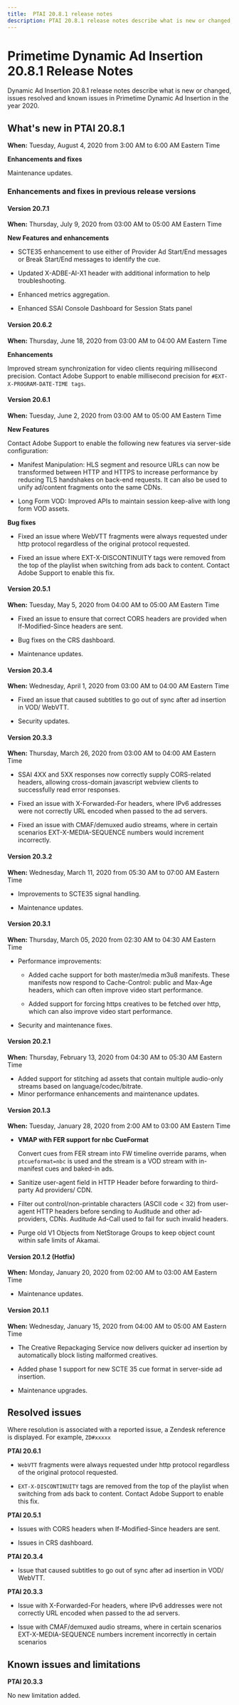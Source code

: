 ```yaml
---
title:  PTAI 20.8.1 release notes
description: PTAI 20.8.1 release notes describe what is new or changed, the resolved and known issues in Primetime Dynamic Ad Insertion in the year 2020.
---
```


# Primetime Dynamic Ad Insertion 20.8.1 Release Notes

Dynamic Ad Insertion 20.8.1 release notes describe what is new or changed, issues resolved and known issues in Primetime Dynamic Ad Insertion in the year 2020.

## What's new in PTAI 20.8.1

**When:** Tuesday, August 4, 2020 from 3:00 AM to 6:00 AM Eastern Time

**Enhancements and fixes**

Maintenance updates.

### Enhancements and fixes in previous release versions

#### Version 20.7.1

**When:** Thursday, July 9, 2020 from 03:00 AM to 05:00 AM Eastern Time

**New Features and enhancements**

* SCTE35 enhancement to use either of Provider Ad Start/End messages or Break Start/End messages to identify the cue.

* Updated X-ADBE-AI-X1 header with additional information to help troubleshooting.

* Enhanced metrics aggregation.

* Enhanced SSAI Console Dashboard for Session Stats panel

#### Version 20.6.2

**When:** Thursday, June 18, 2020 from 03:00 AM to 04:00 AM Eastern Time

**Enhancements**

Improved stream synchronization for video clients requiring millisecond precision. Contact Adobe Support to enable millisecond precision for `#EXT-X-PROGRAM-DATE-TIME tags`.

#### Version 20.6.1

**When:** Tuesday, June 2, 2020 from 03:00 AM to 05:00 AM Eastern Time

**New Features**

Contact Adobe Support to enable the following new features via server-side configuration:

* Manifest Manipulation: HLS segment and resource URLs can now be transformed between HTTP and HTTPS to increase performance by reducing TLS handshakes on back-end requests. It can also be used to unify ad/content fragments onto the same CDNs.

* Long Form VOD: Improved APIs to maintain session keep-alive with long form VOD assets.

**Bug fixes**

* Fixed an issue where WebVTT fragments were always requested under http protocol regardless of the original protocol requested.

* Fixed an issue where EXT-X-DISCONTINUITY tags were removed from the top of the playlist when switching from ads back to content. Contact Adobe Support to enable this fix.

#### Version 20.5.1

**When:** Tuesday, May 5, 2020 from 04:00 AM to 05:00 AM Eastern Time

* Fixed an issue to ensure that correct CORS headers are provided when If-Modified-Since headers are sent.

* Bug fixes on the CRS dashboard.

* Maintenance updates.

#### Version 20.3.4

**When:** Wednesday, April 1, 2020 from 03:00 AM to 04:00 AM Eastern Time

* Fixed an issue that caused subtitles to go out of sync after ad insertion in VOD/ WebVTT.

* Security updates.

#### Version 20.3.3

**When:** Thursday, March 26, 2020 from 03:00 AM to 04:00 AM Eastern Time

* SSAI 4XX and 5XX responses now correctly supply CORS-related headers, allowing cross-domain javascript webview clients to successfully read error responses.

* Fixed an issue with X-Forwarded-For headers, where IPv6 addresses were not correctly URL encoded when passed to the ad servers.

* Fixed an issue with CMAF/demuxed audio streams, where in certain scenarios EXT-X-MEDIA-SEQUENCE numbers would increment incorrectly.

#### Version 20.3.2

**When:** Wednesday, March 11, 2020 from 05:30 AM to 07:00 AM Eastern Time

* Improvements to SCTE35 signal handling.

* Maintenance updates.

#### Version 20.3.1

**When:** Thursday, March 05, 2020 from 02:30 AM to 04:30 AM Eastern Time

* Performance improvements:

  * Added cache support for both master/media m3u8 manifests. These manifests now respond to Cache-Control: public and Max-Age headers, which can often improve video start performance.
  
  * Added support for forcing https creatives to be fetched over http, which can also improve video start performance.
  
* Security and maintenance fixes.

#### Version 20.2.1

**When:** Thursday, February 13, 2020 from 04:30 AM to 05:30 AM Eastern Time

* Added support for stitching ad assets that contain multiple audio-only streams based on language/codec/bitrate.
* Minor performance enhancements and maintenance updates.

#### Version 20.1.3

**When:** Tuesday, January 28, 2020 from 2:00 AM to 03:00 AM Eastern Time

* **VMAP with FER support for nbc CueFormat**

  Convert cues from FER stream into FW timeline override params, when `ptcueformat=nbc` is used and the stream is a VOD stream with in-manifest cues and baked-in ads.

* Sanitize user-agent field in HTTP Header before forwarding to third-party Ad providers/ CDN.

* Filter out control/non-printable characters (ASCII code < 32) from user-agent HTTP headers before sending to Auditude and other ad-providers, CDNs. Auditude Ad-Call used to fail for such invalid headers.

* Purge old V1 Objects from NetStorage Groups to keep object count within safe limits of Akamai.

#### Version 20.1.2 (Hotfix)

**When:** Monday, January 20, 2020 from 02:00 AM to 03:00 AM Eastern Time

* Maintenance updates.

#### Version 20.1.1

**When:** Wednesday, January 15, 2020 from 04:00 AM to 05:00 AM Eastern Time

* The Creative Repackaging Service now delivers quicker ad insertion by automatically block listing malformed creatives.

* Added phase 1 support for new SCTE 35 cue format in server-side ad insertion.

* Maintenance upgrades.

## Resolved issues

Where resolution is associated with a reported issue, a Zendesk reference is displayed. For example, `ZD#xxxxx`

**PTAI 20.6.1**

* `WebVTT` fragments were always requested under http protocol regardless of the original protocol requested.

* `EXT-X-DISCONTINUITY` tags are removed from the top of the playlist when switching from ads back to content. Contact Adobe Support to enable this fix.

**PTAI 20.5.1**

* Issues with CORS headers when If-Modified-Since headers are sent.

* Issues in CRS dashboard.

**PTAI 20.3.4**

* Issue that caused subtitles to go out of sync after ad insertion in VOD/ WebVTT.

**PTAI 20.3.3**

* Issue with X-Forwarded-For headers, where IPv6 addresses were not correctly URL encoded when passed to the ad servers.

* Issue with CMAF/demuxed audio streams, where in certain scenarios EXT-X-MEDIA-SEQUENCE numbers increment incorrectly in certain scenarios

## Known issues and limitations

**PTAI 20.3.3**

No new limitation added.
